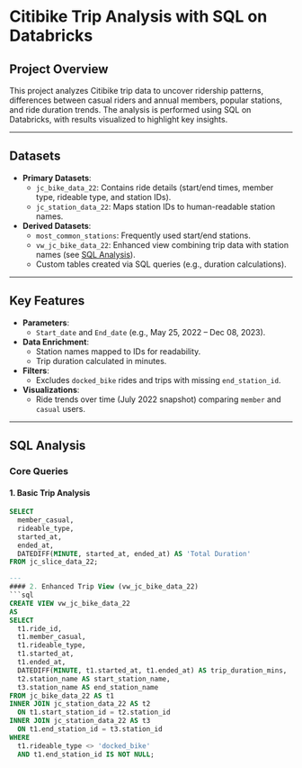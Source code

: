 # Citibike Trip Analysis with SQL on Databricks

## Project Overview
This project analyzes Citibike trip data to uncover ridership patterns, differences between casual riders and annual members, popular stations, and ride duration trends. The analysis is performed using SQL on Databricks, with results visualized to highlight key insights.

---

## Datasets
- **Primary Datasets**:
  - `jc_bike_data_22`: Contains ride details (start/end times, member type, rideable type, and station IDs).
  - `jc_station_data_22`: Maps station IDs to human-readable station names.
- **Derived Datasets**:
  - `most_common_stations`: Frequently used start/end stations.
  - `vw_jc_bike_data_22`: Enhanced view combining trip data with station names (see [SQL Analysis](#sql-analysis)).
  - Custom tables created via SQL queries (e.g., duration calculations).

---

## Key Features
- **Parameters**: 
  - `Start_date` and `End_date` (e.g., May 25, 2022 – Dec 08, 2023).
- **Data Enrichment**:
  - Station names mapped to IDs for readability.
  - Trip duration calculated in minutes.
- **Filters**:
  - Excludes `docked_bike` rides and trips with missing `end_station_id`.
- **Visualizations**: 
  - Ride trends over time (July 2022 snapshot) comparing `member` and `casual` users.

---

## SQL Analysis
### Core Queries
#### 1. Basic Trip Analysis
```sql
SELECT 
  member_casual, 
  rideable_type, 
  started_at, 
  ended_at, 
  DATEDIFF(MINUTE, started_at, ended_at) AS 'Total Duration' 
FROM jc_slice_data_22;

---
#### 2. Enhanced Trip View (vw_jc_bike_data_22)
```sql
CREATE VIEW vw_jc_bike_data_22
AS 
SELECT
  t1.ride_id,
  t1.member_casual,
  t1.rideable_type,
  t1.started_at,
  t1.ended_at,
  DATEDIFF(MINUTE, t1.started_at, t1.ended_at) AS trip_duration_mins,
  t2.station_name AS start_station_name,
  t3.station_name AS end_station_name
FROM jc_bike_data_22 AS t1
INNER JOIN jc_station_data_22 AS t2
  ON t1.start_station_id = t2.station_id
INNER JOIN jc_station_data_22 AS t3
  ON t1.end_station_id = t3.station_id
WHERE 
  t1.rideable_type <> 'docked_bike' 
  AND t1.end_station_id IS NOT NULL;



